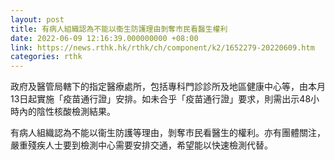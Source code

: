 ```yaml
---
layout: post
title: 有病人組織認為不能以衞生防護理由剝奪市民看醫生權利
date: 2022-06-09 12:16:39.000000000 +08:00
link: https://news.rthk.hk/rthk/ch/component/k2/1652279-20220609.htm
categories: rthk
---
```


政府及醫管局轄下的指定醫療處所，包括專科門診診所及地區健康中心等，由本月13日起實施「疫苗通行證」安排。如未合乎「疫苗通行證」要求，則需出示48小時內的陰性核酸檢測結果。

有病人組織認為不能以衞生防護等理由，剝奪市民看醫生的權利。亦有團體關注，嚴重殘疾人士要到檢測中心需要安排交通，希望能以快速檢測代替。
